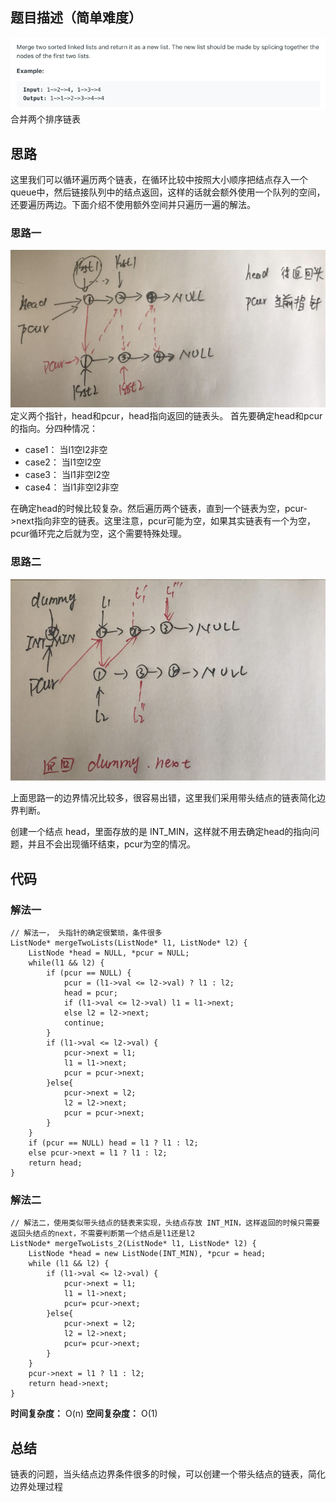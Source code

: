 ## 题目描述（简单难度）
![](/assets/021-1.png)
合并两个排序链表

## 思路
这里我们可以循环遍历两个链表，在循环比较中按照大小顺序把结点存入一个queue中，然后链接队列中的结点返回，这样的话就会额外使用一个队列的空间，还要遍历两边。下面介绍不使用额外空间并只遍历一遍的解法。
### 思路一
![](/assets/021-2.png)
定义两个指针，head和pcur，head指向返回的链表头。
首先要确定head和pcur的指向。分四种情况：
- case1： 当l1空l2非空
- case2： 当l1空l2空
- case3： 当l1非空l2空
- case4： 当l1非空l2非空

在确定head的时候比较复杂。然后遍历两个链表，直到一个链表为空，pcur->next指向非空的链表。这里注意，pcur可能为空，如果其实链表有一个为空，pcur循环完之后就为空，这个需要特殊处理。

### 思路二
![](/assets/021-3.png)

上面思路一的边界情况比较多，很容易出错，这里我们采用带头结点的链表简化边界判断。

创建一个结点 head，里面存放的是 INT_MIN，这样就不用去确定head的指向问题，并且不会出现循环结束，pcur为空的情况。

## 代码
### 解法一

```
// 解法一， 头指针的确定很繁琐，条件很多
ListNode* mergeTwoLists(ListNode* l1, ListNode* l2) {
    ListNode *head = NULL, *pcur = NULL;
    while(l1 && l2) {
        if (pcur == NULL) {
            pcur = (l1->val <= l2->val) ? l1 : l2;
            head = pcur;
            if (l1->val <= l2->val) l1 = l1->next;
            else l2 = l2->next;
            continue;
        }
        if (l1->val <= l2->val) {
            pcur->next = l1;
            l1 = l1->next;
            pcur = pcur->next;
        }else{
            pcur->next = l2;
            l2 = l2->next;
            pcur = pcur->next;
        }
    }
    if (pcur == NULL) head = l1 ? l1 : l2;
    else pcur->next = l1 ? l1 : l2;
    return head;
}
```

### 解法二
```
// 解法二，使用类似带头结点的链表来实现，头结点存放 INT_MIN，这样返回的时候只需要返回头结点的next，不需要判断第一个结点是l1还是l2
ListNode* mergeTwoLists_2(ListNode* l1, ListNode* l2) {
    ListNode *head = new ListNode(INT_MIN), *pcur = head;
    while (l1 && l2) {
        if (l1->val <= l2->val) {
            pcur->next = l1;
            l1 = l1->next;
            pcur= pcur->next;
        }else{
            pcur->next = l2;
            l2 = l2->next;
            pcur= pcur->next;
        }
    }
    pcur->next = l1 ? l1 : l2;
    return head->next;
}
```

**时间复杂度：** O(n)
**空间复杂度：** O(1)

## 总结
链表的问题，当头结点边界条件很多的时候，可以创建一个带头结点的链表，简化边界处理过程